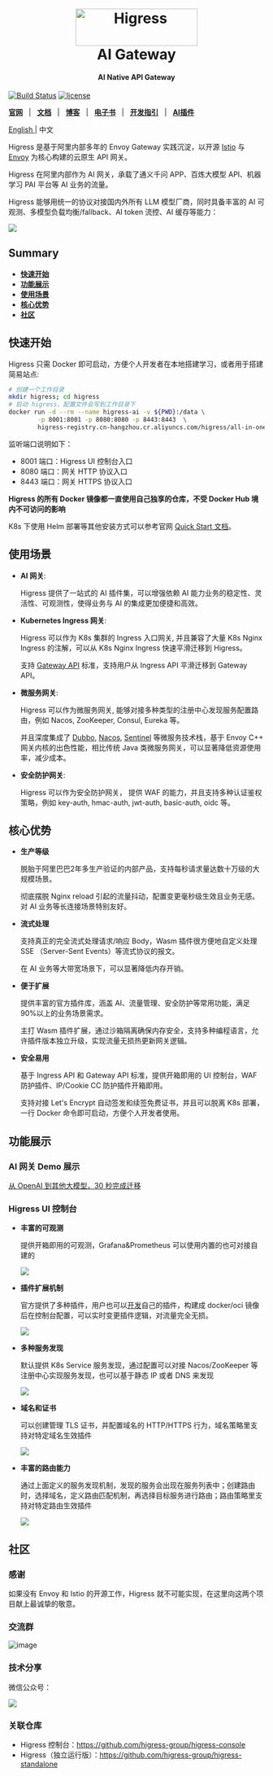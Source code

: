 <h1 align="center">
    <img src="https://img.alicdn.com/imgextra/i2/O1CN01NwxLDd20nxfGBjxmZ_!!6000000006895-2-tps-960-290.png" alt="Higress" width="240" height="72.5">
  <br>
  AI Gateway
</h1>
<h4 align="center"> AI Native API Gateway </h4>

[![Build Status](https://github.com/alibaba/higress/actions/workflows/build-and-test.yaml/badge.svg?branch=main)](https://github.com/alibaba/higress/actions)
[![license](https://img.shields.io/github/license/alibaba/higress.svg)](https://www.apache.org/licenses/LICENSE-2.0.html)

[**官网**](https://higress.cn/) &nbsp; |
&nbsp; [**文档**](https://higress.cn/docs/latest/user/quickstart/) &nbsp; |
&nbsp; [**博客**](https://higress.cn/blog/) &nbsp; |
&nbsp; [**电子书**](https://higress.cn/docs/ebook/wasm14/) &nbsp; |
&nbsp; [**开发指引**](https://higress.cn/docs/latest/dev/architecture/) &nbsp; |
&nbsp; [**AI插件**](https://higress.cn/plugin/) &nbsp;


<p>
   <a href="README_EN.md"> English <a/> | 中文
</p>


Higress 是基于阿里内部多年的 Envoy Gateway 实践沉淀，以开源 [Istio](https://github.com/istio/istio) 与 [Envoy](https://github.com/envoyproxy/envoy) 为核心构建的云原生 API 网关。

Higress 在阿里内部作为 AI 网关，承载了通义千问 APP、百炼大模型 API、机器学习 PAI 平台等 AI 业务的流量。

Higress 能够用统一的协议对接国内外所有 LLM 模型厂商，同时具备丰富的 AI 可观测、多模型负载均衡/fallback、AI token 流控、AI 缓存等能力：

![](https://img.alicdn.com/imgextra/i1/O1CN01fNnhCp1cV8mYPRFeS_!!6000000003605-0-tps-1080-608.jpg)



## Summary

- [**快速开始**](#快速开始)    
- [**功能展示**](#功能展示)
- [**使用场景**](#使用场景)
- [**核心优势**](#核心优势)
- [**社区**](#社区)

## 快速开始

Higress 只需 Docker 即可启动，方便个人开发者在本地搭建学习，或者用于搭建简易站点:

```bash
# 创建一个工作目录
mkdir higress; cd higress
# 启动 higress，配置文件会写到工作目录下
docker run -d --rm --name higress-ai -v ${PWD}:/data \
        -p 8001:8001 -p 8080:8080 -p 8443:8443  \
        higress-registry.cn-hangzhou.cr.aliyuncs.com/higress/all-in-one:latest
```

监听端口说明如下：

- 8001 端口：Higress UI 控制台入口
- 8080 端口：网关 HTTP 协议入口
- 8443 端口：网关 HTTPS 协议入口

**Higress 的所有 Docker 镜像都一直使用自己独享的仓库，不受 Docker Hub 境内不可访问的影响**

K8s 下使用 Helm 部署等其他安装方式可以参考官网 [Quick Start 文档](https://higress.cn/docs/latest/user/quickstart/)。


## 使用场景

- **AI 网关**:

  Higress 提供了一站式的 AI 插件集，可以增强依赖 AI 能力业务的稳定性、灵活性、可观测性，使得业务与 AI 的集成更加便捷和高效。

- **Kubernetes Ingress 网关**:

  Higress 可以作为 K8s 集群的 Ingress 入口网关, 并且兼容了大量 K8s Nginx Ingress 的注解，可以从 K8s Nginx Ingress 快速平滑迁移到 Higress。
  
  支持 [Gateway API](https://gateway-api.sigs.k8s.io/) 标准，支持用户从 Ingress API 平滑迁移到 Gateway API。
  
- **微服务网关**:

  Higress 可以作为微服务网关, 能够对接多种类型的注册中心发现服务配置路由，例如 Nacos, ZooKeeper, Consul, Eureka 等。
  
  并且深度集成了 [Dubbo](https://github.com/apache/dubbo), [Nacos](https://github.com/alibaba/nacos), [Sentinel](https://github.com/alibaba/Sentinel) 等微服务技术栈，基于 Envoy C++ 网关内核的出色性能，相比传统 Java 类微服务网关，可以显著降低资源使用率，减少成本。
  
- **安全防护网关**:

  Higress 可以作为安全防护网关， 提供 WAF 的能力，并且支持多种认证鉴权策略，例如 key-auth, hmac-auth, jwt-auth, basic-auth, oidc 等。  

## 核心优势

- **生产等级**

  脱胎于阿里巴巴2年多生产验证的内部产品，支持每秒请求量达数十万级的大规模场景。

  彻底摆脱 Nginx reload 引起的流量抖动，配置变更毫秒级生效且业务无感。对 AI 业务等长连接场景特别友好。

- **流式处理**

  支持真正的完全流式处理请求/响应 Body，Wasm 插件很方便地自定义处理 SSE （Server-Sent Events）等流式协议的报文。

  在 AI 业务等大带宽场景下，可以显著降低内存开销。  
    
- **便于扩展**
  
  提供丰富的官方插件库，涵盖 AI、流量管理、安全防护等常用功能，满足90%以上的业务场景需求。

  主打 Wasm 插件扩展，通过沙箱隔离确保内存安全，支持多种编程语言，允许插件版本独立升级，实现流量无损热更新网关逻辑。

- **安全易用**
  
  基于 Ingress API 和 Gateway API 标准，提供开箱即用的 UI 控制台，WAF 防护插件、IP/Cookie CC 防护插件开箱即用。

  支持对接 Let's Encrypt 自动签发和续签免费证书，并且可以脱离 K8s 部署，一行 Docker 命令即可启动，方便个人开发者使用。


## 功能展示

### AI 网关 Demo 展示

[从 OpenAI 到其他大模型，30 秒完成迁移
](https://www.bilibili.com/video/BV1dT421a7w7/?spm_id_from=333.788.recommend_more_video.14)


### Higress UI 控制台
    
- **丰富的可观测**

  提供开箱即用的可观测，Grafana&Prometheus 可以使用内置的也可对接自建的

  ![](./docs/images/monitor.gif)
    

- **插件扩展机制**

  官方提供了多种插件，用户也可以[开发](./plugins/wasm-go)自己的插件，构建成 docker/oci 镜像后在控制台配置，可以实时变更插件逻辑，对流量完全无损。

  ![](./docs/images/plugin.gif)


- **多种服务发现**

  默认提供 K8s Service 服务发现，通过配置可以对接 Nacos/ZooKeeper 等注册中心实现服务发现，也可以基于静态 IP 或者 DNS 来发现

  ![](./docs/images/service-source.gif)
    

- **域名和证书**

  可以创建管理 TLS 证书，并配置域名的 HTTP/HTTPS 行为，域名策略里支持对特定域名生效插件

  ![](./docs/images/domain.gif)


- **丰富的路由能力**

  通过上面定义的服务发现机制，发现的服务会出现在服务列表中；创建路由时，选择域名，定义路由匹配机制，再选择目标服务进行路由；路由策略里支持对特定路由生效插件

  ![](./docs/images/route-service.gif)


## 社区

### 感谢

如果没有 Envoy 和 Istio 的开源工作，Higress 就不可能实现，在这里向这两个项目献上最诚挚的敬意。

### 交流群

![image](https://img.alicdn.com/imgextra/i2/O1CN01qPd7Ix1uZPVEsWjWp_!!6000000006051-0-tps-720-405.jpg)

### 技术分享

微信公众号：

![](https://img.alicdn.com/imgextra/i1/O1CN01WnQt0q1tcmqVDU73u_!!6000000005923-0-tps-258-258.jpg)

### 关联仓库

- Higress 控制台：https://github.com/higress-group/higress-console
- Higress（独立运行版）：https://github.com/higress-group/higress-standalone